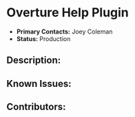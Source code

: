 # Overture Help Plugin
- **Primary Contacts:**
  Joey Coleman
- **Status:**
  Production

## Description:


## Known Issues:


## Contributors:



